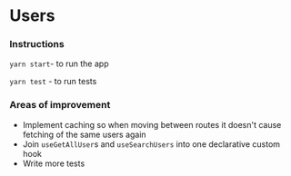 # Users

### Instructions
`yarn start`- to run the app

`yarn test` - to run tests

### Areas of improvement
* Implement caching so when moving between routes it doesn't cause fetching of the same users again
* Join `useGetAllUser`s and `useSearchUsers` into one declarative custom hook
* Write more tests
